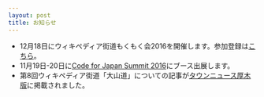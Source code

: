 ```yaml
---
layout: post
title: お知らせ
---
```


- 12月18日にウィキペディア街道もくもく会2016を開催します。参加登録は[こちら](http://wikipedia-road-mokumoku2016.peatix.com/)。
- 11月19日-20日に[Code for Japan Summit 2016](http://summit2016.code4japan.org/)にブース出展します。
- 第8回ウィキペディア街道「大山道」についての記事が[タウンニュース厚木版](http://www.townnews.co.jp/0404/2016/10/14/353191.html)に掲載されました。
